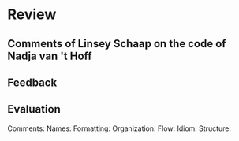 # Review

## Comments of Linsey Schaap on the code of Nadja van 't Hoff

## Feedback

## Evaluation
Comments:
Names:
Formatting:
Organization:
Flow:
Idiom:
Structure:
